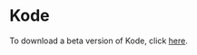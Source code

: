 # Kode

To download a beta version of Kode, click [here](https://github.com/Kode-Devs/Kode-Docs/raw/master/media/Kode_windows-x64_1_0_1.exe).
